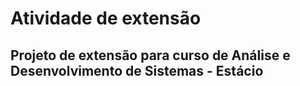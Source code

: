 # Atividade de extensão

## Projeto de extensão para curso de Análise e Desenvolvimento de Sistemas - Estácio